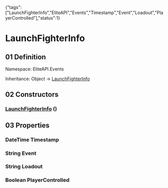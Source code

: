 {"tags":["LaunchFighterInfo","EliteAPI","Events","Timestamp","Event","Loadout","PlayerControlled"],"status":1}

# LaunchFighterInfo

## 01 Definition

Namespace: <span class='code'>EliteAPI.Events</span>

Inheritance: <span class='code'>Object</span> → <span class='code'>[LaunchFighterInfo](../../EliteAPI/Events/LaunchFighterInfo.html)</span>

## 02 Constructors

### <span class='code'>[LaunchFighterInfo](../../EliteAPI/Events/LaunchFighterInfo.html)</span> ()

## 03 Properties

### <span class='code'>DateTime</span> Timestamp

### <span class='code'>String</span> Event

### <span class='code'>String</span> Loadout

### <span class='code'>Boolean</span> PlayerControlled

